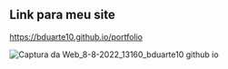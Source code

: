 
## Link para meu site

https://bduarte10.github.io/portfolio

![Captura da Web_8-8-2022_13160_bduarte10 github io](https://user-images.githubusercontent.com/76459023/183464470-438c62da-fa03-4d41-8b08-dfa9f41d141d.jpeg)
